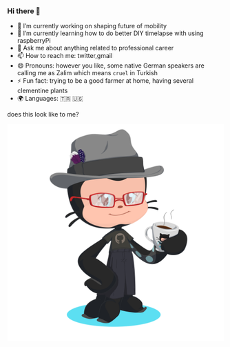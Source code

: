 ### Hi there 👋

<!--
**salimkayabasi/salimkayabasi** is a ✨ _special_ ✨ repository because its `README.md` (this file) appears on your GitHub profile.

Here are some ideas to get you started:

- 🔭 I’m currently working on ...
- 🌱 I’m currently learning ...
- 👯 I’m looking to collaborate on ...
- 🤔 I’m looking for help with ...
- 💬 Ask me about ...
- 📫 How to reach me: ...
- 😄 Pronouns: ...
- ⚡ Fun fact: ...
-->

- 🔭 I’m currently working on shaping future of mobility
- 🌱 I’m currently learning how to do better DIY timelapse with using raspberryPi
- 💬 Ask me about anything related to professional career
- 📫 How to reach me: twitter,gmail
- 😄 Pronouns: however you like, some native German speakers are calling me as Zalim which means `cruel` in Turkish
- ⚡ Fun fact: trying to be a good farmer at home, having several clementine plants
- 🌍 Languages: 🇹🇷 󠁢󠁥🇺🇸


does this look like to me?

![octocat-1607610397405](./assets/octocat-original-1607610397405.png)
